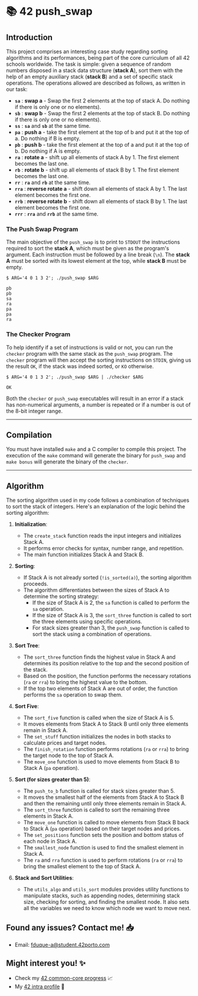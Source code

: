# 📚 42 push_swap

## Introduction

This project comprises an interesting case study regarding sorting algorithms and its performances, being part of the core curriculum of all 42 schools worldwide. The task is simple: given a sequence of random numbers disposed in a stack data structure (**stack A**), sort them with the help of an empty auxiliary stack (**stack B**) and a set of specific stack operations. The operations allowed are described as follows, as written in our task:

- **`sa`** : **swap a** - Swap the first 2 elements at the top of stack A. Do nothing if there is only one or no elements).
- **`sb`** : **swap b** - Swap the first 2 elements at the top of stack B. Do nothing if there is only one or no elements).
- **`ss`** : **`sa`** and **`sb`** at the same time.
- **`pa`** : **push a** - take the first element at the top of b and put it at the top of a. Do nothing if B is empty.
- **`pb`** : **push b** - take the first element at the top of a and put it at the top of b. Do nothing if A is empty.
- **`ra`** : **rotate a** - shift up all elements of stack A by 1. The first element becomes the last one.
- **`rb`** : **rotate b** - shift up all elements of stack B by 1. The first element becomes the last one.
- **`rr`** : **`ra`** and **`rb`** at the same time.
- **`rra`** : **reverse rotate a** - shift down all elements of stack A by 1. The last element becomes the first one.
- **`rrb`** : **reverse rotate b** - shift down all elements of stack B by 1. The last element becomes the first one.
- **`rrr`** : **`rra`** and **`rrb`** at the same time.

### The Push Swap Program

The main objective of the `push_swap` is to print to `STDOUT` the instructions required to sort the **stack A**, which must be given as the program's argument. Each instruction must be followed by a line break (`\n`). The **stack A** must be sorted with its lowest element at the top, while **stack B** must be empty.

```shell
$ ARG='4 0 1 3 2'; ./push_swap $ARG

pb
pb
sa
ra
pa
pa
ra
```

### The Checker Program

To help identify if a set of instructions is valid or not, you can run the `checker` program with the same stack as the `push_swap` program. The `checker` program will then accept the sorting instructions on `STDIN`, giving us the result `OK`, if the stack was indeed sorted, or `KO` otherwise.


```shell
$ ARG='4 0 1 3 2'; ./push_swap $ARG | ./checker $ARG

OK
```

Both the `checker` or `push_swap` executables will result in an error if a stack has non-numerical arguments, a number is repeated or if a number is out of the 8-bit integer range.

---

## Compilation

You must have installed `make` and a C compiler to compile this project. The execution of the `make` command will generate the binary for `push_swap` and `make bonus` will generate the binary of the `checker`.

---

## **Algorithm**

The sorting algorithm used in my code follows a combination of techniques to sort the stack of integers. Here's an explanation of the logic behind the sorting algorithm:

1. **Initialization**:
   - The `create_stack` function reads the input integers and initializes Stack A.
   - It performs error checks for syntax, number range, and repetition.
   - The main function initializes Stack A and Stack B.

2. **Sorting**:
   - If Stack A is not already sorted (`!is_sorted(a)`), the sorting algorithm proceeds.
   - The algorithm differentiates between the sizes of Stack A to determine the sorting strategy:
     - If the size of Stack A is 2, the `sa` function is called to perform the `sa` operation.
     - If the size of Stack A is 3, the `sort_three` function is called to sort the three elements using specific operations.
     - For stack sizes greater than 3, the `push_swap` function is called to sort the stack using a combination of operations.

3. **Sort Tree**:
   - The `sort_three` function finds the highest value in Stack A and determines its position relative to the top and the second position of the stack.
   - Based on the position, the function performs the necessary rotations (`ra` or `rra`) to bring the highest value to the bottom.
   - If the top two elements of Stack A are out of order, the function performs the `sa` operation to swap them.

4. **Sort Five**:
   - The `sort_five` function is called when the size of Stack A is 5.
   - It moves elements from Stack A to Stack B until only three elements remain in Stack A.
   - The `set_stuff` function initializes the nodes in both stacks to calculate prices and target nodes.
   - The `finish_rotation` function performs rotations (`ra` or `rra`) to bring the target node to the top of Stack A.
   - The `move_one` function is used to move elements from Stack B to Stack A (`pa` operation).

5. **Sort (for sizes greater than 5)**:
   - The `push_to_b` function is called for stack sizes greater than 5.
   - It moves the smallest half of the elements from Stack A to Stack B and then the remaining until only three elements remain in Stack A.
   - The `sort_three` function is called to sort the remaining three elements in Stack A.
   - The `move_one` function is called to move elements from Stack B back to Stack A (`pa` operation) based on their target nodes and prices.
   - The `set_positions` function sets the position and bottom status of each node in Stack A.
   - The `smallest_node` function is used to find the smallest element in Stack A.
   - The `ra` and `rra` function is used to perform rotations (`ra` or `rra`) to bring the smallest element to the top of Stack A.

6. **Stack and Sort Utilities**:
   - The `utils_algo` and `utils_sort` modules provides utility functions to manipulate stacks, such as appending nodes, determining stack size, checking for sorting, and finding the smallest node. It also sets all the variables we need to know which node we want to move next.

## Found any issues? Contact me! 📥

- Email: fduque-a@student.42porto.com

## Might interest you! :sparkles:

- Check my [42 common-core progress](https://github.com/fduquea/42cursus) :chart_with_upwards_trend:
- My [42 intra profile](https://profile.intra.42.fr/users/fduque-a) :bust_in_silhouette:
